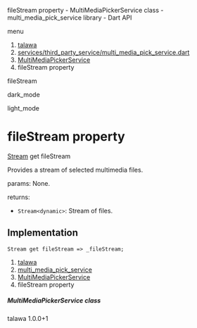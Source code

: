 




fileStream property - MultiMediaPickerService class - multi\_media\_pick\_service library - Dart API







menu

1. [talawa](../../index.html)
2. [services/third\_party\_service/multi\_media\_pick\_service.dart](../../file-___home_harshil_Desktop_open-source_palisadoes_talawa_lib_services_third_party_service_multi_media_pick_service/)
3. [MultiMediaPickerService](../../file-___home_harshil_Desktop_open-source_palisadoes_talawa_lib_services_third_party_service_multi_media_pick_service/MultiMediaPickerService-class.html)
4. fileStream property

fileStream


dark\_mode

light\_mode




# fileStream property


[Stream](https://api.flutter.dev/flutter/dart-core/Stream-class.html)
get
fileStream

Provides a stream of selected multimedia files.

params:
None.

returns:

* `Stream<dynamic>`: Stream of files.

## Implementation

```
Stream get fileStream => _fileStream;
```


 


1. [talawa](../../index.html)
2. [multi\_media\_pick\_service](../../file-___home_harshil_Desktop_open-source_palisadoes_talawa_lib_services_third_party_service_multi_media_pick_service/)
3. [MultiMediaPickerService](../../file-___home_harshil_Desktop_open-source_palisadoes_talawa_lib_services_third_party_service_multi_media_pick_service/MultiMediaPickerService-class.html)
4. fileStream property

##### MultiMediaPickerService class





talawa
1.0.0+1






